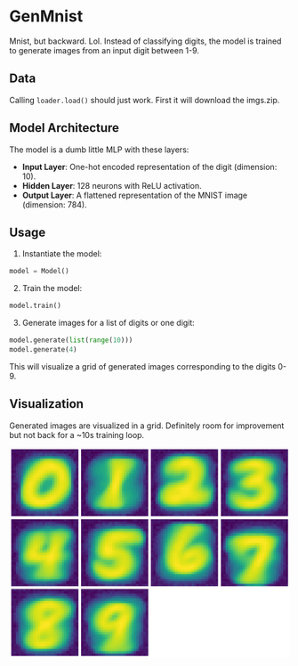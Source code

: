 # GenMnist

Mnist, but backward. Lol. Instead of classifying digits, the model is trained to generate images from an input digit between 1-9.

## Data

Calling `loader.load()` should just work. First it will download the imgs.zip.

## Model Architecture

The model is a dumb little MLP with these layers:
- **Input Layer**: One-hot encoded representation of the digit (dimension: 10).
- **Hidden Layer**: 128 neurons with ReLU activation.
- **Output Layer**: A flattened representation of the MNIST image (dimension: 784).

## Usage

1. Instantiate the model:
```python
model = Model()
```

2. Train the model:
```python
model.train()
```

3. Generate images for a list of digits or one digit:
```python
model.generate(list(range(10)))
model.generate(4)
```

This will visualize a grid of generated images corresponding to the digits 0-9.

## Visualization

Generated images are visualized in a grid. Definitely room for improvement but not back for a ~10s training loop.

![Alt text](./assets/output.png)
